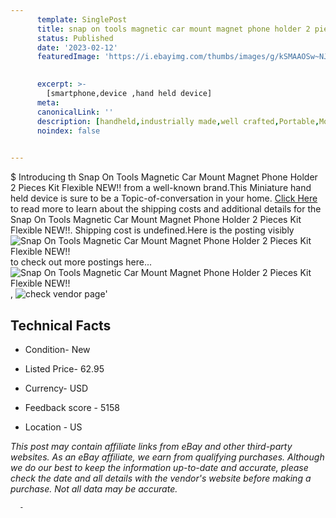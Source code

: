 ```yaml
---
      template: SinglePost
      title: snap on tools magnetic car mount magnet phone holder 2 pieces kit flexible new 
      status: Published
      date: '2023-02-12'
      featuredImage: 'https://i.ebayimg.com/thumbs/images/g/kSMAAOSw~NJgjwfe/s-l225.jpg'
       

      excerpt: >-
        [smartphone,device ,hand held device]
      meta:
      canonicalLink: ''
      description: [handheld,industrially made,well crafted,Portable,Mobile,Compact,Convenient,Lightweight,Maneuverable,Man-portable,Miniature,Carriable,Hand-held,Light,Holdable,Transportable,Mobile device,Pocket-sized,On-the-go,Wireless,Cordless,Compact size,Convenient size, smartphone,device ,hand held device]
      noindex: false
      

---
```

$
      Introducing th Snap On Tools Magnetic Car Mount Magnet Phone Holder 2 Pieces Kit Flexible NEW!! from a well-known brand.This Miniature hand held device is sure to be a Topic-of-conversation in your home. [Click Here](https://www.ebay.com/itm/203432911328?hash=item2f5d8be1e0%3Ag%3AkSMAAOSw%7ENJgjwfe&mkevt=1&mkcid=1&mkrid=711-53200-19255-0&campid=%253CePNCampaignId%253E&customid=%253CreferenceId%253E&toolid=10049) to read more to learn about the shipping costs and additional details for the Snap On Tools Magnetic Car Mount Magnet Phone Holder 2 Pieces Kit Flexible NEW!!. Shipping cost is undefined.Here is the posting visibly ![Snap On Tools Magnetic Car Mount Magnet Phone Holder 2 Pieces Kit Flexible NEW!!](https://i.ebayimg.com/thumbs/images/g/kSMAAOSw~NJgjwfe/s-l225.jpg) to check out more postings here... ![Snap On Tools Magnetic Car Mount Magnet Phone Holder 2 Pieces Kit Flexible NEW!!](https://i.ebayimg.com/images/g/kSMAAOSw~NJgjwfe/s-l1600.jpg), ![check vendor page](https://origin-galleryplus.ebayimg.com/ws/web/203432911328_2_0_1/225x225.jpg,https://origin-galleryplus.ebayimg.com/ws/web/203432911328_3_0_1/225x225.jpg,https://origin-galleryplus.ebayimg.com/ws/web/203432911328_4_0_1/225x225.jpg,https://origin-galleryplus.ebayimg.com/ws/web/203432911328_5_0_1/225x225.jpg,https://origin-galleryplus.ebayimg.com/ws/web/203432911328_6_0_1/225x225.jpg,https://origin-galleryplus.ebayimg.com/ws/web/203432911328_7_0_1/225x225.jpg,https://origin-galleryplus.ebayimg.com/ws/web/203432911328_8_0_1/225x225.jpg,https://origin-galleryplus.ebayimg.com/ws/web/203432911328_9_0_1/225x225.jpg)'

      

 ## Technical Facts 



     
      

 - Condition- New 


      

 - Listed Price- 62.95 


      

 - Currency- USD 


      

 - Feedback score - 5158 


      

 - Location - US 


      
      

 *_This post may contain affiliate links from eBay and other third-party websites. As an eBay affiliate, we earn from qualifying purchases. Although we do our best to keep the information up-to-date and accurate, please check the date and all details with the vendor's website before making a purchase. Not all data may be accurate._*




      -
